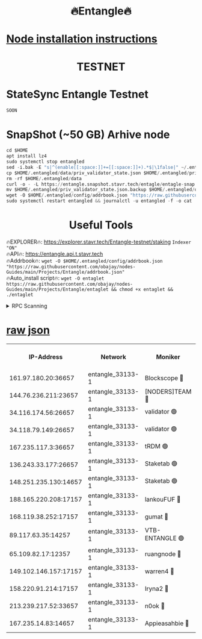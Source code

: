 <h1 align="center"> 🔥Entangle🔥</h1>

[Node installation instructions](https://github.com/obajay/nodes-Guides/tree/main/Projects/Entangle)
=

<h1 align="center"> TESTNET</h1>

# StateSync Entangle Testnet
```python
SOON
```
# SnapShot (~50 GB) Arhive node
```python
cd $HOME
apt install lz4
sudo systemctl stop entangled
sed -i.bak -E "s|^(enable[[:space:]]+=[[:space:]]+).*$|\1false|" ~/.entangled/config/config.toml
cp $HOME/.entangled/data/priv_validator_state.json $HOME/.entangled/priv_validator_state.json.backup
rm -rf $HOME/.entangled/data
curl -o - -L https://entangle.snapshot.stavr.tech/entagle/entagle-snap.tar.lz4 | lz4 -c -d - | tar -x -C $HOME/.entangled --strip-components 2
mv $HOME/.entangled/priv_validator_state.json.backup $HOME/.entangled/data/priv_validator_state.json
wget -O $HOME/.entangled/config/addrbook.json "https://raw.githubusercontent.com/obajay/nodes-Guides/main/Projects/Entangle/addrbook.json"
sudo systemctl restart entangled && journalctl -u entangled -f -o cat
```
 <h1 align="center"> Useful Tools</h1>
 
🔥EXPLORER🔥: https://explorer.stavr.tech/Entangle-testnet/staking        `Indexer "ON"` \
🔥API🔥:      https://entangle.api.t.stavr.tech \
🔥Addrbook🔥: ```wget -O $HOME/.entangled/config/addrbook.json "https://raw.githubusercontent.com/obajay/nodes-Guides/main/Projects/Entangle/addrbook.json"``` \
🔥Auto_install script🔥:  `wget -O entaglet https://raw.githubusercontent.com/obajay/nodes-Guides/main/Projects/Entangle/entaglet && chmod +x entaglet && ./entaglet`


<details>
<summary>RPC Scanning</summary>

<h2 align="center"> We scan nodes in real time every 4 hours. And we provide the final result of RPC endpoints.
We cannot influence the operation of these nodes in any way. </h2>


```python
If Voting Power is higher than 0 --> then the Node is a validator of the network and may be subject to attack and be a potential threat to the chain.
```
```python
We marked such validators with a red symbol
```

</details>

[raw json](https://rpc-check.entangt.stavr.tech/entangt/rpc-entangt-result.json)
=


<table><tr><th>IP-Address</th><th>Network</th><th>Moniker</th><th>Latest Block Height</th><th>Earliest Block Height</th><th>Catching Up</th><th>Tx Index</th><th>Voting Power</th><th>Scan Time</th></tr><tr><td>161.97.180.20:36657</td><td>entangle_33133-1</td><td>Blockscope 🔴</td><td>1776335</td><td>1</td><td>False</td><td>off</td><td>259586473635098</td><td>2024-01-20T08:08:16.980223481UTC</td></tr><tr><td>144.76.236.211:23657</td><td>entangle_33133-1</td><td>[NODERS]TEAM 🔴</td><td>1776337</td><td>1</td><td>False</td><td>off</td><td>47049700500000000</td><td>2024-01-20T08:08:27.411344046UTC</td></tr><tr><td>34.116.174.56:26657</td><td>entangle_33133-1</td><td>validator 🟢</td><td>1776337</td><td>1</td><td>False</td><td>on</td><td>0</td><td>2024-01-20T08:08:32.194540780UTC</td></tr><tr><td>34.118.79.149:26657</td><td>entangle_33133-1</td><td>validator 🟢</td><td>1776338</td><td>1</td><td>False</td><td>on</td><td>0</td><td>2024-01-20T08:08:32.887436282UTC</td></tr><tr><td>167.235.117.3:36657</td><td>entangle_33133-1</td><td>tRDM 🟢</td><td>1776338</td><td>1</td><td>False</td><td>on</td><td>0</td><td>2024-01-20T08:08:33.791307686UTC</td></tr><tr><td>136.243.33.177:26657</td><td>entangle_33133-1</td><td>Staketab 🟢</td><td>1776337</td><td>660001</td><td>False</td><td>on</td><td>0</td><td>2024-01-20T08:08:29.680728297UTC</td></tr><tr><td>148.251.235.130:14657</td><td>entangle_33133-1</td><td>Staketab 🟢</td><td>1776335</td><td>660801</td><td>False</td><td>on</td><td>0</td><td>2024-01-20T08:08:16.646902212UTC</td></tr><tr><td>188.165.220.208:17157</td><td>entangle_33133-1</td><td>lankouFUF 🔴</td><td>1776336</td><td>725001</td><td>False</td><td>on</td><td>215523891990001</td><td>2024-01-20T08:08:21.985826580UTC</td></tr><tr><td>168.119.38.252:17157</td><td>entangle_33133-1</td><td>gumat 🔴</td><td>1776336</td><td>962001</td><td>False</td><td>on</td><td>310873412868333</td><td>2024-01-20T08:08:21.709521215UTC</td></tr><tr><td>89.117.63.35:14257</td><td>entangle_33133-1</td><td>VTB-ENTANGLE 🟢</td><td>1776336</td><td>1162001</td><td>False</td><td>off</td><td>0</td><td>2024-01-20T08:08:26.654191160UTC</td></tr><tr><td>65.109.82.17:12357</td><td>entangle_33133-1</td><td>ruangnode 🔴</td><td>1776335</td><td>1312001</td><td>False</td><td>off</td><td>361496835362747</td><td>2024-01-20T08:08:17.378101516UTC</td></tr><tr><td>149.102.146.157:17157</td><td>entangle_33133-1</td><td>warren4 🔴</td><td>1776337</td><td>1436001</td><td>False</td><td>on</td><td>454417023854259</td><td>2024-01-20T08:08:27.065779140UTC</td></tr><tr><td>158.220.91.214:17157</td><td>entangle_33133-1</td><td>Iryna2 🔴</td><td>1776338</td><td>1440001</td><td>False</td><td>on</td><td>278277208343724</td><td>2024-01-20T08:08:33.204968417UTC</td></tr><tr><td>213.239.217.52:33657</td><td>entangle_33133-1</td><td>n0ok 🔴</td><td>1776337</td><td>1676337</td><td>False</td><td>off</td><td>46574292273662988</td><td>2024-01-20T08:08:32.472170829UTC</td></tr><tr><td>167.235.14.83:14657</td><td>entangle_33133-1</td><td>Appieasahbie 🔴</td><td>1776338</td><td>1716001</td><td>False</td><td>on</td><td>44123121801989996</td><td>2024-01-20T08:08:33.462605966UTC</td></tr></table>
